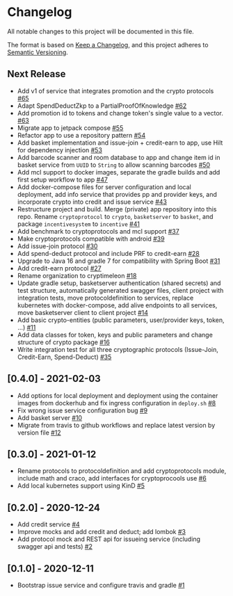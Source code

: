 # Changelog

All notable changes to this project will be documented in this file.

The format is based on [Keep a Changelog](https://keepachangelog.com/en/1.0.0/), and this project adheres
to [Semantic Versioning](https://semver.org/spec/v2.0.0.html).

## Next Release

- Add v1 of service that integrates promotion and the crypto protocols [#65](https://github.com/cryptimeleon/incentive-system/pull/65)
- Adapt SpendDeductZkp to a PartialProofOfKnowledge [#62](https://github.com/cryptimeleon/incentive-system/pull/62)
- Add promotion id to tokens and change token's single value to a vector. [#63](https://github.com/cryptimeleon/incentive-system/pull/63)
- Migrate app to jetpack compose [#55](https://github.com/cryptimeleon/incentive-system/pull/55)
- Refactor app to use a repository pattern [#54](https://github.com/cryptimeleon/incentive-system/pull/54)
- Add basket implementation and issue-join + credit-earn to app, use Hilt for dependency injection [#53](https://github.com/cryptimeleon/incentive-system/pull/53)
- Add barcode scanner and room database to app and change item id in basket service from `UUID` to `String` to allow scanning barcodes [#50](https://github.com/cryptimeleon/incentive-system/pull/50)
- Add mcl support to docker images, separate the gradle builds and add first setup workflow to app [#47](https://github.com/upbcuk/incentive-services/pull/47)
- Add docker-compose files for server configuration and local deployment, add info service that provides pp and provider keys, and incorporate crypto into credit and issue service [#43](https://github.com/upbcuk/incentive-services/pull/43)
- Restructure project and build. Merge (private) app repository into this repo. Rename `cryptoprotocol` to `crypto`, `basketserver` to `basket`, and package `incentivesystem` to `incentive` [#41](https://github.com/cryptimeleon/incentive-system/pull/41)
- Add benchmark to cryptoprotocols and mcl support [#37](https://github.com/cryptimeleon/incentive-system/pull/37)
- Make cryptoprotocols compatible with android [#39](https://github.com/cryptimeleon/incentive-system/pull/39)
- Add issue-join protocol [#30](https://github.com/cryptimeleon/incentive-system/pull/30)
- Add spend-deduct protocol and include PRF to credit-earn [#28](https://github.com/cryptimeleon/incentive-system/pull/28)
- Upgrade to Java 16 and gradle 7 for compatibility with Spring Boot [#31](https://github.com/cryptimeleon/incentive-system/pull/31)
- Add credit-earn protocol [#27](https://github.com/upbcuk/incentive-services/pull/27)
- Rename organization to cryptimeleon  [#18](https://github.com/upbcuk/incentive-services/pull/18)
- Update gradle setup, basketserver authentication (shared secrets) and test structure, automatically generated swagger
  files, client project with integration tests, move protocoldefinition to services, replace kubernetes with
  docker-compose, add alive endpoints to all services, move basketserver client to client
  project [#14](https://github.com/upbcuk/incentive-services/pull/14)
- Add basic crypto-entities (public parameters, user/provider keys, token,
  ...) [#11](https://github.com/upbcuk/incentive-services/pull/11)
- Add data classes for token, keys and public parameters and change structure of crypto package [#16](https://github.com/upbcuk/incentive-services/pull/18)
- Write integration test for all three cryptographic protocols (Issue-Join, Credit-Earn, Spend-Deduct) [#35](https://github.com/cryptimeleon/incentive-system/pull/35)

## [0.4.0] - 2021-02-03

- Add options for local deployment and deployment using the container images from dockerhub and fix ingress
  configuration in `deploy.sh` [#8](https://github.com/upbcuk/incentive-services/pull/8)
- Fix wrong issue service configuration bug [#9](https://github.com/upbcuk/incentive-services/pull/9)
- Add basket server [#10](https://github.com/upbcuk/incentive-services/pull/10)
- Migrate from travis to github workflows and replace latest version by version
  file [#12](https://github.com/upbcuk/incentive-services/pull/12)

## [0.3.0] - 2021-01-12

- Rename protocols to protocoldefinition and add cryptoprotocols module, include math and craco, add interfaces for
  cryptoprocools use [#6](https://github.com/upbcuk/incentive-services/pull/6)
- Add local kubernetes support using KinD [#5](https://github.com/upbcuk/incentive-services/pull/5)

## [0.2.0] - 2020-12-24

- Add credit service [#4](https://github.com/upbcuk/incentive-services/pull/4)
- Improve mocks and add credit and deduct; add lombok [#3](https://github.com/upbcuk/incentive-services/pull/3)
- Add protocol mock and REST api for issueing service (including swagger api and
  tests) [#2](https://github.com/upbcuk/incentive-services/pull/2)

## [0.1.0] - 2020-12-11

- Bootstrap issue service and configure travis and gradle [#1](https://github.com/upbcuk/incentive-services/pull/1)

